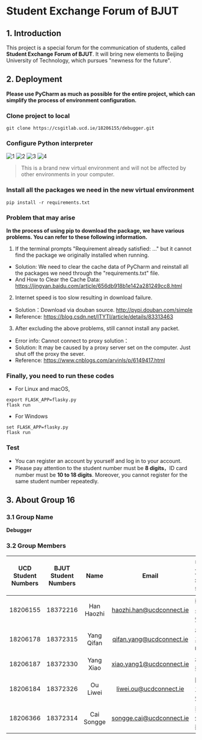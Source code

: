 # **Student Exchange Forum of BJUT**
## **1.  Introduction**
This project is a special forum for the communication of students, called **Student Exchange Forum of BJUT**.
It will bring new elements to Beijing University of Technology, which pursues "newness for the future". 
## **2. Deployment**
**Please use PyCharm as much as possible for the entire project, which can simplify the process of environment configuration.**

### **Clone project to local** 

```shell
git clone https://csgitlab.ucd.ie/18206155/debugger.git
```

### **Configure Python interpreter**

![1](https://tva1.sinaimg.cn/large/00831rSTly1gdhixxulqfj31560u0jwt.jpg)
![2](https://tva1.sinaimg.cn/large/00831rSTly1gdhizov9fqj31te07mace.jpg)
![3](https://tva1.sinaimg.cn/large/00831rSTly1gdhj0yt7f9j31a60u042j.jpg)
![4](https://tva1.sinaimg.cn/large/00831rSTly1gdhj1j47dzj314r0u0jv7.jpg)

> This is a brand new virtual environment and will not be affected by other environments in your computer.

### **Install all the packages we need in the new virtual environment**

```shell
pip install -r requirements.txt
```
### Problem that may arise
**In the process of using pip to download the package, we have various problems. You can refer to these following information.**
1. If the terminal prompts "Requirement already satisfied: ..." but it cannot find the package we originally installed when running.
* Solution: We need to clear the cache data of PyCharm and reinstall all the packages we need through the "requirements.txt" file.
* And How to Clear the Cache Data: <https://jingyan.baidu.com/article/656db918b1e142a281249cc8.html>


2. Internet speed is too slow resulting in download failure.
* Solution：Download via douban source.  <http://pypi.douban.com/simple>
* Reference: <https://blog.csdn.net/ITYTI/article/details/83313463>

3. After excluding the above problems, still cannot install any packet.
* Error info: Cannot connect to proxy solution：
* Solution: It may be caused by a proxy server set on the computer. Just shut off the proxy the sever.
* Reference: <https://www.cnblogs.com/arvinls/p/6149417.html>


### **Finally, you need to run these codes**
* For Linux and macOS,
```shell script
export FLASK_APP=flasky.py
flask run
```
* For Windows
```shell script
set FLASK_APP=flasky.py
flask run
```
### Test
* You can register an account by yourself and log in to your account.
* Please pay attention to the student number must be **8 digits**，ID card number must be **10 to 18 digits**. 
Moreover, you cannot register for the same student number repeatedly.


## **3.**  **About Group 16**
### **3.1 Group Name**
**Debugger**

### **3.2  Group Members**

| UCD Student Numbers | BJUT Student Numbers |    Name    |          Email           | 中文名字 |
| :-----------------: | :------------------: | :--------: | :----------------------: | :------: |
|      18206155       |       18372216       | Han Haozhi | haozhi.han@ucdconnect.ie |  韩昊知  |
|      18206178       |       18372315       | Yang Qifan | qifan.yang@ucdconnect.ie |  杨其帆  |
|      18206187       |       18372330       | Yang Xiao  | xiao.yang1@ucdconnect.ie |   杨骁   |
|      18206184       |       18372326       |  Ou Liwei  |  liwei.ou@ucdconnect.ie  |  欧立炜  |
|      18206366       |       18372314       | Cai Songge | songge.cai@ucdconnect.ie |  蔡颂歌  |
